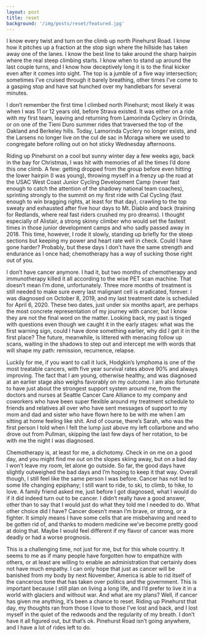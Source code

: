 ```yaml
---
layout: post
title: reset
background: '/img/posts/reset/featured.jpg'
---
```


I know every twist and turn on the climb up north Pinehurst Road. I know how it pitches up a fraction at the stop sign where the hillside has taken away one of the lanes. I know the best line to take around the sharp hairpin where the real steep climbing starts. I know when to stand up around the last couple turns, and I know how deceptively long it is to the final kicker even after it comes into sight. The top is a jumble of a five way intersection; sometimes I’ve cruised through it barely breathing, other times I’ve come to a gasping stop and have sat hunched over my handlebars for several minutes.

I don’t remember the first time I climbed north Pinehurst; most likely it was when I was 11 or 12 years old, before Strava existed. It was either on a ride with my first team, leaving and returning from Lamorinda Cyclery in Orinda, or on one of the Tieni Duro summer rides that traversed the top of the Oakland and Berkeley hills. Today, Lamorinda Cyclery no longer exists, and the Larsens no longer live on the cul de sac in Moraga where we used to congregate before rolling out on hot sticky Wednesday afternoons.

Riding up Pinehurst on a cool but sunny winter day a few weeks ago, back in the bay for Christmas, I was hit with memories of all the times I’d done this one climb. A few: getting dropped from the group before even hitting the lower hairpin (I was young), throwing myself in a frenzy up the road at the USAC West Coast Junior Cycling Development Camp (never fast enough to catch the attention of the shadowy national team coaches), sprinting strongly to the summit on my first ride with Cal Cycling (fast enough to win bragging rights, at least for that day), crawling to the top sweaty and exhausted after five hour days to Mt. Diablo and back (training for Redlands, where real fast riders crushed my pro dreams). I thought especially of Alistair, a strong skinny climber who would set the fastest times in those junior development camps and who sadly passed away in 2018. This time, however, I rode it slowly, standing up briefly for the steep sections but keeping my power and heart rate well in check. Could I have gone harder? Probably, but these days I don’t have the same strength and endurance as I once had; chemotherapy has a way of sucking those right out of you.

I don’t have cancer anymore. I had it, but two months of chemotherapy and immunotherapy killed it all according to the wise PET scan machine. That doesn’t mean I’m done, unfortunately. Three more months of treatment is still needed to make sure every last malignant cell is eradicated, forever. I was diagnosed on October 8, 2019, and my last treatment date is scheduled for April 6, 2020. These two dates, just under six months apart, are perhaps the most concrete representation of my journey with cancer, but I know they are not the final word on the matter. Looking back, my past is tinged with questions even though we caught it in the early stages: what was the first warning sign, could I have done something earlier, why did I get it in the first place? The future, meanwhile, is littered with menacing follow up scans, waiting in the shadows to step out and intercept me with words that will shape my path: remission, recurrence, relapse.

Luckily for me, if you want to call it luck, Hodgkin’s lymphoma is one of the most treatable cancers, with five year survival rates above 90% and always improving. The fact that I am young, otherwise healthy, and was diagnosed at an earlier stage also weighs favorably on my outcome. I am also fortunate to have just about the strongest support system around me, from the doctors and nurses at Seattle Cancer Care Alliance to my company and coworkers who have been super flexible around my treatment schedule to friends and relatives all over who have sent messages of support to my mom and dad and sister who have flown here to be with me when I am sitting at home feeling like shit. And of course, there’s Sarah, who was the first person I told when I felt the lump just above my left collarbone and who drove out from Pullman, skipping the last few days of her rotation, to be with me the night I was diagnosed.

Chemotherapy is, at least for me, a dichotomy. Check in on me on a good day, and you might find me out on the slopes skiing away, but on a bad day I won’t leave my room, let alone go outside. So far, the good days have slightly outweighed the bad days and I’m hoping to keep it that way. Overall though, I still feel like the same person I was before. Cancer has not led to some life changing epiphany; I still want to ride, to ski, to climb, to hike, to love. A family friend asked me, just before I got diagnosed, what I would do if it did indeed turn out to be cancer. I didn’t really have a good answer, other than to say that I would just do what they told me I needed to do. What other choice did I have? Cancer doesn’t mean I’m brave, or strong, or a fighter. It simply means I have some cells that are misbehaving and need to be gotten rid of, and thanks to modern medicine we’ve become pretty good at doing that. Maybe I would feel different if my flavor of cancer was more deadly or had a worse prognosis.

This is a challenging time, not just for me, but for this whole country. It seems to me as if many people have forgotten how to empathize with others, or at least are willing to enable an administration that certainly does not have much empathy. I can only hope that just as cancer will be banished from my body by next November, America is able to rid itself of the cancerous tone that has taken over politics and the government. This is important because I still plan on living a long life, and I’d prefer to live it in a world with glaciers and without war. And what are my plans? Well, if cancer has given me anything, it’s been a chance to reset. Riding up Pinehurst that day, my thoughts ran from those I love to those I’ve lost and back, and I lost myself in the quiet of the redwoods and the regularity of my breath. I don’t have it all figured out, but that’s ok. Pinehurst Road isn’t going anywhere, and I have a lot of rides left to do.
